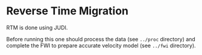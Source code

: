 # Reverse Time Migration

RTM is done using JUDI.

Before running this one should process the data (see `../proc` directory) and complete the FWI to prepare accurate velocity model (see `../fwi` directory).